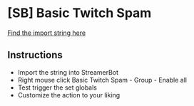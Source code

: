 # [SB] Basic Twitch Spam
[Find the import string here](https://github.com/DeathDoors/-SB-Basic-Twitch-Spam/blob/3eace7868dccc089b27287d065805e96b7ce360e/BasicTS-StringV1)

## Instructions

- Import the string into StreamerBot
- Right mouse click Basic Twitch Spam - Group - Enable all
- Test trigger the set globals
- Customize the action to your liking
